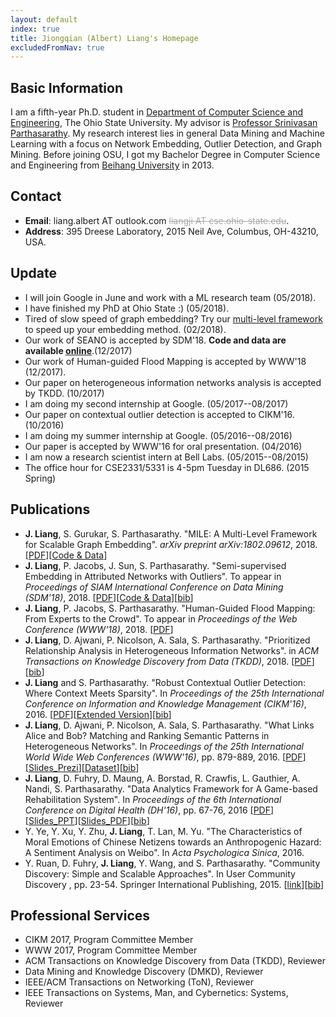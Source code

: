 ```yaml
---
layout: default
index: true
title: Jiongqian (Albert) Liang's Homepage
excludedFromNav: true
---
```


## Basic Information
I am a fifth-year Ph.D. student in [Department of Computer Science and Engineering](https://cse.osu.edu/), The Ohio State University. My advisor is [Professor Srinivasan Parthasarathy](http://web.cse.ohio-state.edu/~parthasarathy.2/). My research interest lies in general Data Mining and Machine Learning with a focus on Network Embedding, Outlier Detection, and Graph Mining. Before joining OSU, I got my Bachelor Degree in Computer Science and Engineering from [Beihang University](http://ev.buaa.edu.cn/) in 2013. 

## Contact
* **Email**: liang.albert AT outlook.com  <span style="color:#A9A9A9">~~liangji AT cse.ohio-state.edu~~</span>.
* **Address**: 395 Dreese Laboratory, 2015 Neil Ave, Columbus, OH-43210, USA.

## Update
* I will join Google in June and work with a ML research team (05/2018).
* I have finished my PhD at Ohio State :) (05/2018).
* Tired of slow speed of graph embedding? Try our [multi-level framework](https://arxiv.org/pdf/1802.09612.pdf) to speed up your embedding method. (02/2018).
* Our work of SEANO is accepted by SDM'18. **Code and data are available [online](/SEANO)**.(12/2017)
* Our work of Human-guided Flood Mapping is accepted by WWW'18 (12/2017).
* Our paper on heterogeneous information networks analysis is accepted by TKDD. (10/2017)
* I am doing my second internship at Google. (05/2017--08/2017)
* Our paper on contextual outlier detection is accepted to CIKM'16. (10/2016)
* I am doing my summer internship at Google. (05/2016--08/2016)
* Our paper is accepted by WWW'16 for oral presentation. (04/2016)
* I am now a research scientist intern at Bell Labs. (05/2015--08/2015)
* The office hour for CSE2331/5331 is 4-5pm Tuesday in DL686. (2015 Spring)

## Publications
* **J. Liang**, S. Gurukar, S. Parthasarathy. "MILE: A Multi-Level Framework for Scalable Graph Embedding". *arXiv preprint arXiv:1802.09612*, 2018. \[[PDF](https://arxiv.org/pdf/1802.09612.pdf)\]\[[Code & Data](./contact_me.html)\]
* **J. Liang**, P. Jacobs, J. Sun, S. Parthasarathy. "Semi-supervised Embedding in Attributed Networks with Outliers". To appear in *Proceedings of SIAM International Conference on Data Mining (SDM'18)*, 2018. \[[PDF](https://arxiv.org/pdf/1703.08100.pdf)\]\[[Code & Data](/SEANO)\]\[[bib](publications/SDM18.txt)\]
* **J. Liang**, P. Jacobs, S. Parthasarathy. "Human-Guided Flood Mapping: From Experts to the Crowd". To appear in *Proceedings of the Web Conference (WWW'18)*, 2018. \[[PDF](./publications/CHUG_FM.pdf)\]
* **J. Liang**, D. Ajwani, P. Nicolson, A. Sala, S. Parthasarathy. "Prioritized Relationship Analysis in Heterogeneous Information Networks". in *ACM Transactions on Knowledge Discovery from Data (TKDD)*, 2018. \[[PDF](publications/TKDD_2018.pdf)\]\[[bib](publications/TKDD18.txt)\]
* **J. Liang** and S. Parthasarathy. "Robust Contextual Outlier Detection: Where Context Meets Sparsity". In *Proceedings of the 25th International Conference on Information and Knowledge Management (CIKM'16)*, 2016. \[[PDF](./publications/CIKM16_ROCOD.pdf)\]\[[Extended Version](https://arxiv.org/abs/1607.08329)\]\[[bib](./publications/CIKM16.txt)\]
* **J. Liang**, D. Ajwani, P. Nicolson, A. Sala, S. Parthasarathy. "What Links Alice and Bob? Matching and Ranking Semantic Patterns in Heterogeneous Networks". In *Proceedings of the 25th International World Wide Web Conferences (WWW'16)*, pp. 879-889, 2016. \[[PDF](./publications/WWW16_PRO-HEAPS.pdf)\]\[[Slides_Prezi](http://prezi.com/f524pmfbtixc/?utm_campaign=share&utm_medium=copy&rc=ex0share)\]\[[Dataset](./PRO-HEAPS/)\]\[[bib](publications/WWW16.txt)\]
* **J. Liang**, D. Fuhry, D. Maung, A. Borstad, R. Crawfis, L. Gauthier, A. Nandi, S. Parthasarathy. "Data Analytics Framework for A Game-based Rehabilitation System". In *Proceedings of the 6th International Conference on Digital Health (DH'16)*, pp. 67-76, 2016 \[[PDF](publications/DH16_GameSystem.pdf)\]\[[Slides_PPT](publications/DH16_Talk_public.pptx)\]\[[Slides_PDF](publications/DH16_Talk_public.pdf)\]\[[bib](publications/DH16.txt)\]
* Y. Ye, Y. Xu, Y. Zhu, **J. Liang**, T. Lan, M. Yu. "The Characteristics of Moral Emotions of Chinese Netizens towards an Anthropogenic Hazard: A Sentiment Analysis on Weibo". In *Acta Psychologica Sinica*, 2016.
* Y. Ruan, D. Fuhry, **J. Liang**, Y. Wang, and S. Parthasarathy. "Community Discovery: Simple and Scalable Approaches". In User Community Discovery , pp. 23-54. Springer International Publishing, 2015. \[[link](https://link.springer.com/chapter/10.1007%2F978-3-319-23835-7_2)\]\[[bib](publications/Chap2015.txt)\]

## Professional Services
* CIKM 2017, Program Committee Member
* WWW 2017, Program Committee Member
* ACM Transactions on Knowledge Discovery from Data (TKDD), Reviewer
* Data Mining and Knowledge Discovery (DMKD), Reviewer
* IEEE/ACM Transactions on Networking (ToN), Reviewer
* IEEE Transactions on Systems, Man, and Cybernetics: Systems, Reviewer
